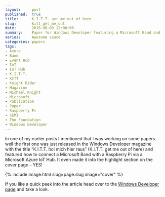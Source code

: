 ```yaml
---
layout:     post
published:  true
title:      K.I.T.T. get me out of here
slug:       kitt_get_me_out
date:       2016-06-08 12:00:00
summary:    Paper for Windows Developer featuring a Microsoft Band and Raspberry Pi communicating via an Azure IoT Hub.
series:     Awesome sauce
categories: papers
tags:
- Azure
- Band
- Event Hub
- IoT
- IoT Hub
- K.I.T.T.
- KITT
- Knight Rider
- Magazine
- Michael Knight
- Microsoft
- Publication
- Paper
- Raspberry Pi
- SEMI
- The Foundation
- Windows Developer
---
```


In one of my earlier posts I mentioned that I was working on some papers… well the first one was just released in the Windows Developer magazine with the title “K.I.T.T. hol mich hier raus” (K.I.T.T. get me out of here) and featured how to connect a Microsoft Band with a Raspberry Pi via a Microsoft Azure IoT Hub. It even made it into the highlight section on the cover page – YES!

{% include image.html slug=page.slug image="cover" %}

If you like a quick peek into the article head over to the [Windows Developer page][1] and take a look.

[1]: https://entwickler.de/windows-developer-magazin/band-2michael-knight-246994.html
